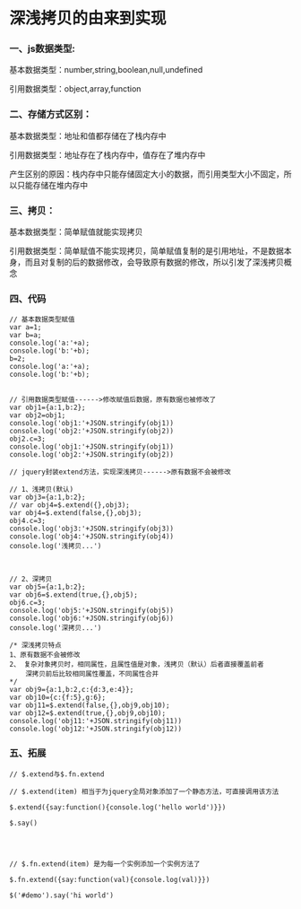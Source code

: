 # 深浅拷贝的由来到实现

### 一、js数据类型:

基本数据类型：number,string,boolean,null,undefined

引用数据类型：object,array,function


### 二、存储方式区别：

基本数据类型：地址和值都存储在了栈内存中

引用数据类型：地址存在了栈内存中，值存在了堆内存中

产生区别的原因：栈内存中只能存储固定大小的数据，而引用类型大小不固定，所以只能存储在堆内存中


### 三、拷贝：

基本数据类型：简单赋值就能实现拷贝

引用数据类型：简单赋值不能实现拷贝，简单赋值复制的是引用地址，不是数据本身，而且对复制的后的数据修改，会导致原有数据的修改，所以引发了深浅拷贝概念


### 四、代码
```
// 基本数据类型赋值
var a=1;
var b=a;
console.log('a:'+a);
console.log('b:'+b);
b=2;
console.log('a:'+a);
console.log('b:'+b);


// 引用数据类型赋值------>修改赋值后数据，原有数据也被修改了
var obj1={a:1,b:2};
var obj2=obj1;
console.log('obj1:'+JSON.stringify(obj1))
console.log('obj2:'+JSON.stringify(obj2))
obj2.c=3;
console.log('obj1:'+JSON.stringify(obj1))
console.log('obj2:'+JSON.stringify(obj2))

// jquery封装extend方法，实现深浅拷贝------>原有数据不会被修改

// 1、浅拷贝(默认)
var obj3={a:1,b:2};
// var obj4=$.extend({},obj3);
var obj4=$.extend(false,{},obj3);
obj4.c=3;
console.log('obj3:'+JSON.stringify(obj3))
console.log('obj4:'+JSON.stringify(obj4))
console.log('浅拷贝...')



// 2、深拷贝
var obj5={a:1,b:2};
var obj6=$.extend(true,{},obj5);
obj6.c=3;
console.log('obj5:'+JSON.stringify(obj5))
console.log('obj6:'+JSON.stringify(obj6))
console.log('深拷贝...')

/* 深浅拷贝特点
1、原有数据不会被修改
2、 复杂对象拷贝时，相同属性，且属性值是对象，浅拷贝（默认）后者直接覆盖前者
    深拷贝前后比较相同属性覆盖，不同属性合并
*/
var obj9={a:1,b:2,c:{d:3,e:4}};
var obj10={c:{f:5},g:6};
var obj11=$.extend(false,{},obj9,obj10);
var obj12=$.extend(true,{},obj9,obj10);
console.log('obj11:'+JSON.stringify(obj11))
console.log('obj12:'+JSON.stringify(obj12))

```

### 五、拓展
```
// $.extend与$.fn.extend

// $.extend(item) 相当于为jquery全局对象添加了一个静态方法，可直接调用该方法

$.extend({say:function(){console.log('hello world')}})

$.say()




// $.fn.extend(item) 是为每一个实例添加一个实例方法了

$.fn.extend({say:function(val){console.log(val)}})

$('#demo').say('hi world')

```

        
